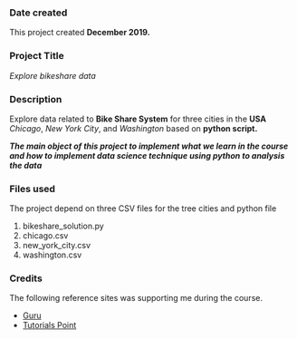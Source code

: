 ### Date created
This project created **December 2019.**

### Project Title
*Explore bikeshare data*

### Description


Explore data related to **Bike Share System** for three cities in the **USA**  *Chicago*, *New York City*, and *Washington* based on **python script.**

***The main object of this project to implement what we learn in the course and how to implement data science technique using python to analysis the data***



### Files used
The project depend on three CSV files for the tree cities and python file
<ol>

<li>bikeshare_solution.py</li>
<li>chicago.csv</li>
<li>new_york_city.csv</li>
<li>washington.csv</li>

</ol>

### Credits
The following reference sites was supporting me during the course.

<ul>

<li><a href="https://www.guru99.com/python-tutorials.html">Guru</a></li>
<li><a href="https://www.tutorialspoint.com/python_data_science/index.htm">Tutorials Point</a></li>

</ul>
